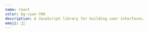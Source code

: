 ```yaml
---
name: react
color: bg-cyan-700
description: A JavaScript library for building user interfaces.
emoji: 👩‍🔬
---
```

